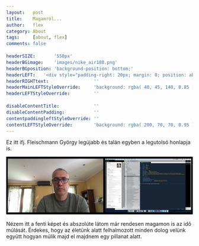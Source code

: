 ```yaml
---
layout:   post
title:    Magamról...
author:   flex
category: About
tags:     [about, flex]
comments: false

headerSIZE:       '550px'
headerBGimage:    'images/nike_air180.png'
headerBGposition: 'background-position: bottom;'
headerLEFT:   '<div style="padding-right: 20px; margin: 0; position: absolute; top: 50%; -ms-transform: translateY(-50%); transform: translateY(-50%);">Fleischmann György vagyok.<p>Ezeken az oldalakon rólam találhatsz majd meg néhány dolgot.</p><p>Mohácson születtem és egy kisebb (>20év) budapesti kitérő után most újra Mohácson élek és még mindig informatikusként dolgozom.</p></div>'
headerRIGHTtext:  				 ''
headerMainLEFTStyleOverride:     'background: rgba( 40, 45, 140, 0.85 ); position: relative;'
headerLEFTStyleOverride:         ''

disableContentTitle:             ''
disableContentPadding:           ''
contentpaddingleftStyleOverride: ''
contentLEFTStyleOverride:        'background: rgba( 200, 70, 70, 0.95 )'
---
```


Ez itt ifj. Fleischmann György legújabb és talán egyben a legutolsó honlapja is.

<img class="shadow" src="images/me_20220526_000001_final.jpg">

Nézem itt a fenti képet és abszolúte látom már rendesen magamon is az idő múlását. Érdekes, hogy az életünk alatt felhalmozott minden dolog velünk együtt hogyan múlik majd el majdnem egy pillanat alatt.